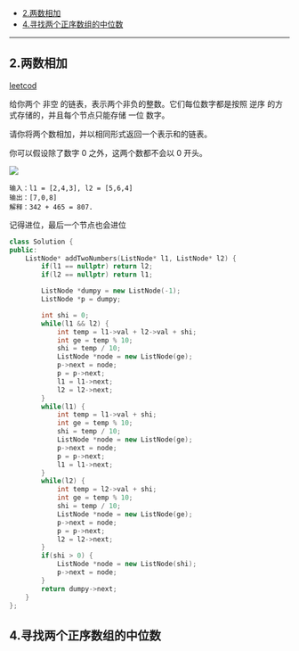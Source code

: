 
- [2.两数相加](#2两数相加)
- [4.寻找两个正序数组的中位数](#4寻找两个正序数组的中位数)

-----

## 2.两数相加

[leetcod](https://leetcode-cn.com/problems/add-two-numbers/)

给你两个 非空 的链表，表示两个非负的整数。它们每位数字都是按照 逆序 的方式存储的，并且每个节点只能存储 一位 数字。

请你将两个数相加，并以相同形式返回一个表示和的链表。

你可以假设除了数字 0 之外，这两个数都不会以 0 开头。

![](https://assets.leetcode-cn.com/aliyun-lc-upload/uploads/2021/01/02/addtwonumber1.jpg)

```
输入：l1 = [2,4,3], l2 = [5,6,4]
输出：[7,0,8]
解释：342 + 465 = 807.
```

记得进位，最后一个节点也会进位

```cpp
class Solution {
public:
    ListNode* addTwoNumbers(ListNode* l1, ListNode* l2) {
        if(l1 == nullptr) return l2;
        if(l2 == nullptr) return l1;

        ListNode *dumpy = new ListNode(-1);
        ListNode *p = dumpy;

        int shi = 0;
        while(l1 && l2) {
            int temp = l1->val + l2->val + shi;
            int ge = temp % 10;
            shi = temp / 10;
            ListNode *node = new ListNode(ge);
            p->next = node;
            p = p->next;
            l1 = l1->next;
            l2 = l2->next;
        }
        while(l1) {
            int temp = l1->val + shi;
            int ge = temp % 10;
            shi = temp / 10;
            ListNode *node = new ListNode(ge);
            p->next = node;
            p = p->next;
            l1 = l1->next;
        }
        while(l2) {
            int temp = l2->val + shi;
            int ge = temp % 10;
            shi = temp / 10;
            ListNode *node = new ListNode(ge);
            p->next = node;
            p = p->next;
            l2 = l2->next;
        }
        if(shi > 0) {
            ListNode *node = new ListNode(shi);
            p->next = node;
        }
        return dumpy->next;
    }
};
```

## 4.寻找两个正序数组的中位数



